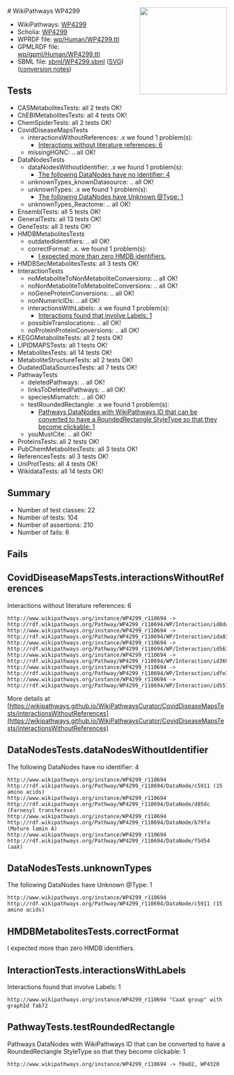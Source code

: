 <img style="float: right; width: 200px" src="../logo.png" />
# WikiPathways WP4299

* WikiPathways: [WP4299](https://identifiers.org/wikipathways:WP4299)
* Scholia: [WP4299](https://scholia.toolforge.org/wikipathways/WP4299)
* WPRDF file: [wp/Human/WP4299.ttl](../wp/Human/WP4299.ttl)
* GPMLRDF file: [wp/gpml/Human/WP4299.ttl](../wp/gpml/Human/WP4299.ttl)
* SBML file: [sbml/WP4299.sbml](../sbml/WP4299.sbml) ([SVG](../sbml/WP4299.svg)) ([conversion notes](../sbml/WP4299.txt))

## Tests
* CASMetabolitesTests: all 2 tests OK!
* ChEBIMetabolitesTests: all 4 tests OK!
* ChemSpiderTests: all 2 tests OK!
* CovidDiseaseMapsTests
    * interactionsWithoutReferences: .x we found 1 problem(s):
        * [Interactions without literature references: 6](#2e295934)
    * missingHGNC: .. all OK!
* DataNodesTests
    * dataNodesWithoutIdentifier: .x we found 1 problem(s):
        * [The following DataNodes have no identifier: 4](#d2d32fa3)
    * unknownTypes_knownDatasource: .. all OK!
    * unknownTypes: .x we found 1 problem(s):
        * [The following DataNodes have Unknown @Type: 1](#839973df)
    * unknownTypes_Reactome: .. all OK!
* EnsemblTests: all 5 tests OK!
* GeneralTests: all 13 tests OK!
* GeneTests: all 3 tests OK!
* HMDBMetabolitesTests
    * outdatedIdentifiers: .. all OK!
    * correctFormat: .x. we found 1 problem(s):
        * [I expected more than zero HMDB identifiers.](#ad154c1e)
* HMDBSecMetabolitesTests: all 3 tests OK!
* InteractionTests
    * noMetaboliteToNonMetaboliteConversions: .. all OK!
    * noNonMetaboliteToMetaboliteConversions: .. all OK!
    * noGeneProteinConversions: .. all OK!
    * nonNumericIDs: .. all OK!
    * interactionsWithLabels: .x we found 1 problem(s):
        * [Interactions found that involve Labels: 1](#630d2678)
    * possibleTranslocations: .. all OK!
    * noProteinProteinConversions: .. all OK!
* KEGGMetaboliteTests: all 2 tests OK!
* LIPIDMAPSTests: all 1 tests OK!
* MetabolitesTests: all 14 tests OK!
* MetaboliteStructureTests: all 2 tests OK!
* OudatedDataSourcesTests: all 7 tests OK!
* PathwayTests
    * deletedPathways: .. all OK!
    * linksToDeletedPathways: .. all OK!
    * speciesMismatch: .. all OK!
    * testRoundedRectangle: .x we found 1 problem(s):
        * [Pathways DataNodes with WikiPathways ID that can be converted to have a RoundedRectangle StyleType so that they become clickable: 1](#9fbad3cb)
    * youMustCite: .. all OK!
* ProteinsTests: all 2 tests OK!
* PubChemMetabolitesTests: all 3 tests OK!
* ReferencesTests: all 3 tests OK!
* UniProtTests: all 4 tests OK!
* WikidataTests: all 14 tests OK!


## Summary

* Number of test classes: 22
* Number of tests: 104
* Number of assertions: 210
* Number of fails: 6

## Fails

<a name="2e295934" />

## CovidDiseaseMapsTests.interactionsWithoutReferences

Interactions without literature references: 6
```
http://www.wikipathways.org/instance/WP4299_r110694 -> http://rdf.wikipathways.org/Pathway/WP4299_r110694/WP/Interaction/id8dc9b64f
http://www.wikipathways.org/instance/WP4299_r110694 -> http://rdf.wikipathways.org/Pathway/WP4299_r110694/WP/Interaction/ida836bc32
http://www.wikipathways.org/instance/WP4299_r110694 -> http://rdf.wikipathways.org/Pathway/WP4299_r110694/WP/Interaction/id563b6a79
http://www.wikipathways.org/instance/WP4299_r110694 -> http://rdf.wikipathways.org/Pathway/WP4299_r110694/WP/Interaction/id369b51fd
http://www.wikipathways.org/instance/WP4299_r110694 -> http://rdf.wikipathways.org/Pathway/WP4299_r110694/WP/Interaction/idfe38ef92
http://www.wikipathways.org/instance/WP4299_r110694 -> http://rdf.wikipathways.org/Pathway/WP4299_r110694/WP/Interaction/id5571503e
```

More details at [https://wikipathways.github.io/WikiPathwaysCurator/CovidDiseaseMapsTests/interactionsWithoutReferences](https://wikipathways.github.io/WikiPathwaysCurator/CovidDiseaseMapsTests/interactionsWithoutReferences)

<a name="d2d32fa3" />

## DataNodesTests.dataNodesWithoutIdentifier

The following DataNodes have no identifier: 4
```
http://www.wikipathways.org/instance/WP4299_r110694 http://rdf.wikipathways.org/Pathway/WP4299_r110694/DataNode/c5911 (15 amino acids)
http://www.wikipathways.org/instance/WP4299_r110694 http://rdf.wikipathways.org/Pathway/WP4299_r110694/DataNode/d85dc (Farnesyl transferase)
http://www.wikipathways.org/instance/WP4299_r110694 http://rdf.wikipathways.org/Pathway/WP4299_r110694/DataNode/b79fa (Mature lamin A)
http://www.wikipathways.org/instance/WP4299_r110694 http://rdf.wikipathways.org/Pathway/WP4299_r110694/DataNode/f5d54 (aaX)
```

<a name="839973df" />

## DataNodesTests.unknownTypes

The following DataNodes have Unknown @Type: 1
```
http://www.wikipathways.org/instance/WP4299_r110694 http://rdf.wikipathways.org/Pathway/WP4299_r110694/DataNode/c5911 (15 amino acids)
```

<a name="ad154c1e" />

## HMDBMetabolitesTests.correctFormat

I expected more than zero HMDB identifiers.
<a name="630d2678" />

## InteractionTests.interactionsWithLabels

Interactions found that involve Labels: 1
```
http://www.wikipathways.org/instance/WP4299_r110694 "CaaX group" with graphId fab72
```

<a name="9fbad3cb" />

## PathwayTests.testRoundedRectangle

Pathways DataNodes with WikiPathways ID that can be converted to have a RoundedRectangle StyleType so that they become clickable: 1
```
http://www.wikipathways.org/instance/WP4299_r110694 -> f0a02, WP4320
 ```

